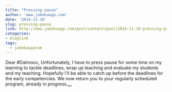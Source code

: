 ```yaml
---
title: "Pressing pause"
author: 'www.jakekaupp.com'
date: '2014-11-18'
slug: pressing-pause
link: http://www.jakekaupp.com/post/content/post/2014-11-18-pressing-pause/
categories:
- bloglink
tags:
  - jakekauppcom
---
```


Dear #Dalmooc, Unfortunately, I have to press pause for some time on my learning to tackle deadlines, wrap up teaching and evaluate my students and my teaching. Hopefully I'll be able to catch up before the deadlines for the early competencies. We now return you to your regularly scheduled program, already in progress.[... <i class="fas fa-external-link-alt"></i>](http://www.jakekaupp.com/post/content/post/2014-11-18-pressing-pause/)

